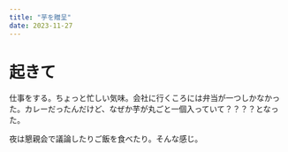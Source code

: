 ```yaml
---
title: "芋を贈呈"
date: 2023-11-27
---
```



# 起きて
仕事をする。ちょっと忙しい気味。会社に行くころには弁当が一つしかなかった。カレーだったんだけど、なぜか芋が丸ごと一個入っていて？？？？となった。

夜は懇親会で議論したりご飯を食べたり。そんな感じ。